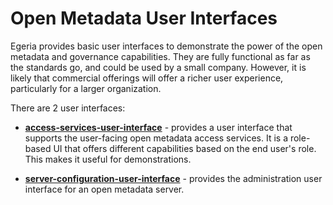 <!-- SPDX-License-Identifier: Apache-2.0 -->

# Open Metadata User Interfaces

Egeria provides basic user interfaces to demonstrate the power of the open
metadata and governance capabilities.  They are fully functional as
far as the standards go, and could be used by a small company.  However,
it is likely that commercial offerings will offer a richer user experience,
particularly for a larger organization.

There are 2 user interfaces:

* **[access-services-user-interface](access-services-user-interface)** - provides a user interface that supports
the user-facing open metadata access services.  It is a role-based UI that
offers different capabilities based on the end user's role.  This makes it
useful for demonstrations.

* **[server-configuration-user-interface](server-configuration-user-interface)** - provides the administration user
interface for an open metadata server.